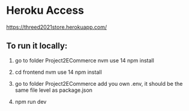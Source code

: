 

# Heroku Access
https://threed2021store.herokuapp.com/

## To run it locally:

1. go to folder Project2ECommerce
   nvm use 14
   npm install

2. cd frontend
   nvm use 14
   npm install

3. go to folder Project2ECommerce
   add you own .env, it should be the same file level as package.json
   
4. npm run dev

